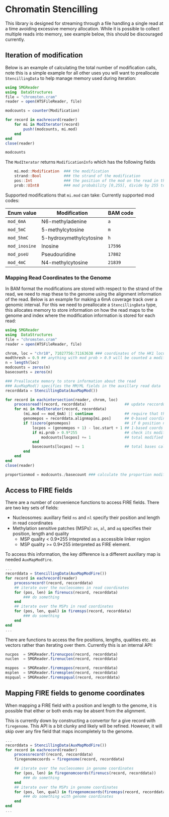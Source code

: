 # Chromatin Stencilling

This library is designed for streaming through a file handling a single read at a time avoiding excessive memory allocation. While it is possible to collect multiple reads into memory, see example below, this should be discouraged currently. 

## Iteration of modification

Below is an example of calculating the total number of modification calls, note this is a simple example for all other uses you will want to preallocate `StencillingData` to help manage memory used during iteration:
```julia
using SMGReader
using  DataStructures
file = "chromsten.cram"
reader = open(HTSFileReader, file)

modcounts = counter(Modification)

for record in eachrecord(reader)
    for mi in ModIterator(record)
        push!(modcounts, mi.mod)
    end
end
close(reader)

modcounts
```
The `ModIterator` returns `ModificationInfo` which has the following fields
```julia
    mi.mod::Modification  ### the modification
    strand::Bool          ### the strand of the modification
    pos::Int              ### the position of the mod on the read in the direction of the read
    prob::UInt8           ### mod probability [0,255], divide by 255 to get the probability.
```
Supported modifications that `mi.mod` can take:
Currently supported mod codes:

| Enum value   | Modification        | BAM code |
|--------------|--------------------|----------|
| `mod_6mA`    | N6-methyladenine   | `a`      |
| `mod_5mC`    | 5-methylcytosine   | `m`    |
| `mod_5hmC`   | 5-hydroxymethylcytosine | `h` |
| `mod_inosine`| Inosine            | `17596`      |
| `mod_pseU`   | Pseudouridine      | `17802`      |
| `mod_4mC`    | N4-methylcytosine  | `21839`    |

### Mapping Read Coordinates to the Genome
In BAM format the modifications are stored with respect to the strand of the read, we need to map these to the genome using the alignment information of the read. Below is an example for making a 6mA coverage track over a genomic interval. For this we need to preallocate a `StencillingData` type, this allocates memory to store information on how the read maps to the genome and index where the modification information is stored for each read:

```julia
using SMGReader
using  DataStructures
file = "chromsten.cram"
reader = open(HTSFileReader, file)

chrom, loc = "chr10", 71027756:71163638 ### coordinates of the HK1 locus ## 1-based coords
modthresh = 0.9 ## anything with mod prob > 0.9 will be counted a modified
n = length(loc)
modcounts = zeros(n)
basecounts = zeros(n)

### Preallocate memory to store information about the read
### AuxMapMod() specifies the MM/ML fields in the auxillary read data
recorddata = StencillingData(AuxMapMod()) 

for record in eachintersection(reader, chrom, loc)
    processread!(record, recorddata)                 ## update reccorddata with new read 
    for mi in ModIterator(record, recorddata) 
        (mi.mod == mod_6mA) || continue              ## require that the mod is 6mA
        genomepos = recorddata.alignmap[mi.pos]      ## 0-based coordinate
        if !iszero(genomepos)                        ## if 0 position not in genome alignment
            locpos = (genomepos + 1) - loc.start + 1 ## 1-based coords in interval
            if mi.prob > 0.9*255                     ## check its modified
                modcounts[locpos] += 1               ## total modified counts at position
            end
            basecounts[locpos] += 1                  ## total bases called at position
        end
    end
end
close(reader)

proportionmod = modcounts./basecount ### calculate the proportion modified
```

## Access to FIRE fields
There are a number of convenience functions to access FIRE fields. There are two key sets of fields:
  - Nucleosomes: auxillary field `ns` and `nl` specify their position and length in read coordinates
  - Methylation sensitive patches (MSPs): `as`, `al`, and `aq` specifies their position, length and quality
    - MSP quality <  0.9*255 intepreted as a accessible linker region
    - MSP quality >= 0.9*255 interpreted as FIRE element. 

To access this information, the key difference is a different auxillary map is needed `AuxMapModFire`.

```julia
...
recorddata = StencillingData(AuxMapModFire())
for record in eachrecord(reader)
    processrecord!(record, reccorddata)
    ## iterate over the nucleosomes in read coordinates
    for (pos, len) in firenucs(record, recorddata)
        ### do something 
    end
    ## iterate over the MSPs in read coordinates
    for (pos, len, qual) in firemsps(record, recorddata)
        ### do something 
    end
end
...
```
There are functions to access the fire positions, lengths, qualities etc. as vectors rather than iterating over them.
Currently this is an internal API:
```julia
nucpos  = SMGReader.firenucpos(record, recorddata) 
nuclen  = SMGReader.firenuclen(record, recorddata)

msppos  = SMGReader.firemsppos(record, recorddata)  
msplen  = SMGReader.firemsplen(record, recorddata)  
mspqual = SMGReader.firemspqual(record, recorddata) 
```


## Mapping FIRE fields to genome coordinates
When mapping a FIRE field with a position and length to the genome, it is possible that either or both ends may be absent from the alignment. 

This is currently down by constructing a convertor for a give record with `firegenome`. This API is a bit clunky and likely will be refined. However, it will skip over any fire field that maps incompletely to the genome. 

```julia
...
recorddata = StencillingData(AuxMapModFire())
for record in eachrecord(reader)
    processrecord!(record, reccorddata)
    firegenomecoords = firegenome(record, recorddata)

    ## iterate over the nucleosomes in genome coordinates
    for (pos, len) in firegenomcoords(firenucs(record, recorddata))
        ### do something 
    end
    ## iterate over the MSPs in genome coordinates
    for (pos, len, qual) in firegenomcoords(firemsps(record, recorddata))
        ### do something with genome coordinates
    end
end
...
```